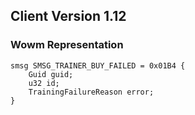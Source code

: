 ## Client Version 1.12

### Wowm Representation
```rust,ignore
smsg SMSG_TRAINER_BUY_FAILED = 0x01B4 {
    Guid guid;    
    u32 id;    
    TrainingFailureReason error;    
}

```
